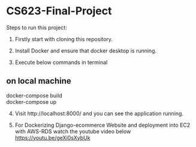# CS623-Final-Project


Steps to run this project:


1) Firstly start with cloning this repository.  
2) Install Docker and ensure that docker desktop is running.  

3) Execute below commands in terminal
## on local machine  
docker-compose build  
docker-compose up  


4) Visit http://localhost:8000/ and you can see the application running.  


5) For Dockerizing Django-ecommerce Website and deployment into EC2 with AWS-RDS watch the youtube video below
https://youtu.be/geXi0sXybUk

